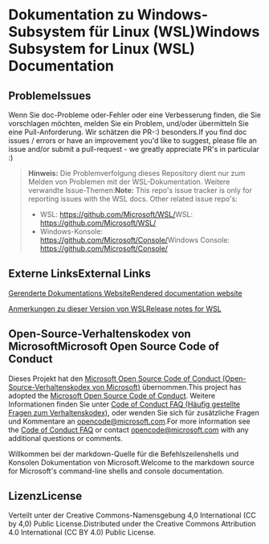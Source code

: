 # <a name="windows-subsystem-for-linux-wsl-documentation"></a><span data-ttu-id="c3538-101">Dokumentation zu Windows-Subsystem für Linux (WSL)</span><span class="sxs-lookup"><span data-stu-id="c3538-101">Windows Subsystem for Linux (WSL) Documentation</span></span>

## <a name="issues"></a><span data-ttu-id="c3538-102">Probleme</span><span class="sxs-lookup"><span data-stu-id="c3538-102">Issues</span></span>
<span data-ttu-id="c3538-103">Wenn Sie doc-Probleme oder-Fehler oder eine Verbesserung finden, die Sie vorschlagen möchten, melden Sie ein Problem, und/oder übermitteln Sie eine Pull-Anforderung. Wir schätzen die PR-:) besonders.</span><span class="sxs-lookup"><span data-stu-id="c3538-103">If you find doc issues / errors or have an improvement you'd like to suggest, please file an issue and/or submit a pull-request - we greatly appreciate PR's in particular :)</span></span>

> <span data-ttu-id="c3538-104">**Hinweis:** Die Problemverfolgung dieses Repository dient nur zum Melden von Problemen mit der WSL-Dokumentation. Weitere verwandte Issue-Themen:</span><span class="sxs-lookup"><span data-stu-id="c3538-104">**Note:** This repo's issue tracker is only for reporting issues with the WSL docs. Other related issue repo's:</span></span>
> * <span data-ttu-id="c3538-105">WSL: https://github.com/Microsoft/WSL/</span><span class="sxs-lookup"><span data-stu-id="c3538-105">WSL: https://github.com/Microsoft/WSL/</span></span>
> * <span data-ttu-id="c3538-106">Windows-Konsole: https://github.com/Microsoft/Console/</span><span class="sxs-lookup"><span data-stu-id="c3538-106">Windows Console: https://github.com/Microsoft/Console/</span></span>

## <a name="external-links"></a><span data-ttu-id="c3538-107">Externe Links</span><span class="sxs-lookup"><span data-stu-id="c3538-107">External Links</span></span>

[<span data-ttu-id="c3538-108">Gerenderte Dokumentations Website</span><span class="sxs-lookup"><span data-stu-id="c3538-108">Rendered documentation website</span></span>](https://docs.microsoft.com/windows/wsl/) 

[<span data-ttu-id="c3538-109">Anmerkungen zu dieser Version von WSL</span><span class="sxs-lookup"><span data-stu-id="c3538-109">Release notes for WSL</span></span>](https://docs.microsoft.com/en-us/windows/wsl/release-notes)

## <a name="microsoft-open-source-code-of-conduct"></a><span data-ttu-id="c3538-110">Open-Source-Verhaltenskodex von Microsoft</span><span class="sxs-lookup"><span data-stu-id="c3538-110">Microsoft Open Source Code of Conduct</span></span>

<span data-ttu-id="c3538-111">Dieses Projekt hat den [Microsoft Open Source Code of Conduct (Open-Source-Verhaltenskodex von Microsoft)](https://opensource.microsoft.com/codeofconduct/) übernommen.</span><span class="sxs-lookup"><span data-stu-id="c3538-111">This project has adopted the [Microsoft Open Source Code of Conduct](https://opensource.microsoft.com/codeofconduct/).</span></span>
<span data-ttu-id="c3538-112">Weitere Informationen finden Sie unter [Code of Conduct FAQ (Häufig gestellte Fragen zum Verhaltenskodex)](https://opensource.microsoft.com/codeofconduct/faq/), oder wenden Sie sich für zusätzliche Fragen und Kommentare an [opencode@microsoft.com](mailto:opencode@microsoft.com).</span><span class="sxs-lookup"><span data-stu-id="c3538-112">For more information see the [Code of Conduct FAQ](https://opensource.microsoft.com/codeofconduct/faq/) or contact [opencode@microsoft.com](mailto:opencode@microsoft.com) with any additional questions or comments.</span></span>

<span data-ttu-id="c3538-113">Willkommen bei der markdown-Quelle für die Befehlszeilenshells und Konsolen Dokumentation von Microsoft.</span><span class="sxs-lookup"><span data-stu-id="c3538-113">Welcome to the markdown source for Microsoft's command-line shells and console documentation.</span></span>

## <a name="license"></a><span data-ttu-id="c3538-114">Lizenz</span><span class="sxs-lookup"><span data-stu-id="c3538-114">License</span></span>
<span data-ttu-id="c3538-115">Verteilt unter der Creative Commons-Namensgebung 4,0 International (CC by 4,0) Public License.</span><span class="sxs-lookup"><span data-stu-id="c3538-115">Distributed under the Creative Commons Attribution 4.0 International (CC BY 4.0) Public License.</span></span>
